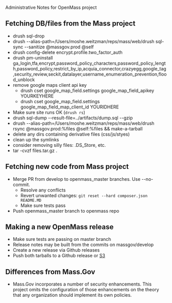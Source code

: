 Administrative Notes for OpenMass project

Fetching DB/files from the Mass project
-------------
- drush sql-drop
- drush --alias-path=/Users/moshe.weitzman/reps/mass/web/drush sql-sync --sanitize @massgov.prod @self
- drush config-delete encrypt.profile.two_factor_auth
- drush pm-uninstall ga_login,tfa,encrypt,password_policy_characters,password_policy_length,password_policy,restrict_by_ip,acquia_connector,crazyegg,google_tag,security_review,seckit,datalayer,username_enumeration_prevention,flood_unblock
- remove google maps client api key
  - drush cset google_map_field.settings google_map_field_apikey YOURKEYHERE
  - drush cset google_map_field.settings google_map_field_map_client_id YOURIDHERE
- Make sure site runs OK (`drush rs`)
- drush sql-dump --result-file=../artifacts/dump.sql --gzip
- drush --alias-path=/Users/moshe.weitzman/reps/mass/web/drush rsync @massgov.prod:%files @self:%files && make-a-tarball
- delete any dirs containing derivative files (css/js/styes)
- clean up the symlinks
- consider removing silly files: .DS_Store, etc.
- tar -cvzf files.tar.gz .

Fetching new code from Mass project
-------------
- Merge PR from develop to openmass_master branches. Use --no-commit.
  - Resolve any conflicts
  - Revert unwanted changes: `git reset --hard composer.json README.MD`  
  - Make sure tests pass
- Push openmass_master branch to openmass repo

Making a new OpenMass release
----------
- Make sure tests are passing on master branch
- Release notes may be built from the commits on massgov/develop 
- Create a new release via Github releases
- Push both tarballs to a Github release or [S3](https://console.aws.amazon.com/s3/buckets/openmass/?region=us-east-1&tab=overview)

Differences from Mass.Gov
---------
- Mass.Gov incorporates a number of security enhancements.  This project omits the configuration of those enhancements on the theory that any organization should implement its own policies.   